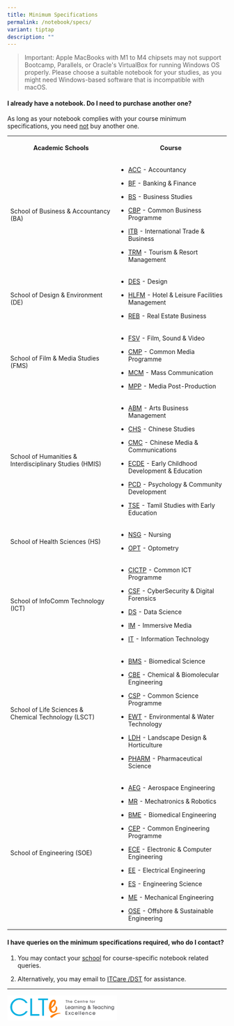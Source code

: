```yaml
---
title: Minimum Specifications
permalink: /notebook/specs/
variant: tiptap
description: ""
---
```

<blockquote>
<p>Important: Apple MacBooks with M1 to M4 chipsets may not support Bootcamp,
Parallels, or Oracle's VirtualBox for running Windows OS properly. Please
choose a suitable notebook for your studies, as you might need Windows-based
software that is incompatible with macOS.</p>
</blockquote>
<h4>I already have a notebook. Do I need to purchase another one?</h4>
<p>As long as your notebook complies with your course minimum specifications,
you need <u>not</u> buy another one.</p>
<table style="minWidth: 50px">
<colgroup>
<col>
<col>
</colgroup>
<tbody>
<tr>
<th rowspan="1" colspan="1">
<p>Academic Schools</p>
</th>
<th rowspan="1" colspan="1">
<p>Course</p>
</th>
</tr>
<tr>
<td rowspan="1" colspan="1">
<p>School of Business &amp; Accountancy (BA)</p>
</td>
<td rowspan="1" colspan="1">
<ul data-tight="true" class="tight">
<li>
<p><a href="/courses/acc" rel="noopener noreferrer nofollow" target="_blank">ACC</a> -
Accountancy</p>
</li>
<li>
<p><a href="/courses/bf" rel="noopener noreferrer nofollow" target="_blank">BF</a> -
Banking &amp; Finance</p>
</li>
<li>
<p><a href="/courses/bs" rel="noopener noreferrer nofollow" target="_blank">BS</a> -
Business Studies</p>
</li>
<li>
<p><a href="/courses/cbp" rel="noopener noreferrer nofollow" target="_blank">CBP</a> -
Common Business Programme</p>
</li>
<li>
<p><a href="/courses/itb" rel="noopener noreferrer nofollow" target="_blank">ITB</a> -
International Trade &amp; Business</p>
</li>
<li>
<p><a href="/courses/trm" rel="noopener noreferrer nofollow" target="_blank">TRM</a> -
Tourism &amp; Resort Management</p>
</li>
</ul>
</td>
</tr>
<tr>
<td rowspan="1" colspan="1">
<p>School of Design &amp; Environment (DE)</p>
</td>
<td rowspan="1" colspan="1">
<ul data-tight="true" class="tight">
<li>
<p><a href="/courses/des" rel="noopener noreferrer nofollow" target="_blank">DES</a> -
Design</p>
</li>
<li>
<p><a href="/courses/hlfm" rel="noopener noreferrer nofollow" target="_blank">HLFM</a> -
Hotel &amp; Leisure Facilities Management</p>
</li>
<li>
<p><a href="/courses/reb" rel="noopener noreferrer nofollow" target="_blank">REB</a> -
Real Estate Business</p>
</li>
</ul>
</td>
</tr>
<tr>
<td rowspan="1" colspan="1">
<p>School of Film &amp; Media Studies (FMS)</p>
</td>
<td rowspan="1" colspan="1">
<ul data-tight="true" class="tight">
<li>
<p><a href="/courses/fsv" rel="noopener noreferrer nofollow" target="_blank">FSV</a> -
Film, Sound &amp; Video</p>
</li>
<li>
<p><a href="/courses/cmp" rel="noopener noreferrer nofollow" target="_blank">CMP</a> -
Common Media Programme</p>
</li>
<li>
<p><a href="/courses/mcm" rel="noopener noreferrer nofollow" target="_blank">MCM</a> -
Mass Communication</p>
</li>
<li>
<p><a href="/courses/mpp" rel="noopener noreferrer nofollow" target="_blank">MPP</a> -
Media Post-Production</p>
</li>
</ul>
</td>
</tr>
<tr>
<td rowspan="1" colspan="1">
<p>School of Humanities &amp; Interdisciplinary Studies (HMIS)</p>
</td>
<td rowspan="1" colspan="1">
<ul data-tight="true" class="tight">
<li>
<p><a href="/courses/abm" rel="noopener noreferrer nofollow" target="_blank">ABM</a> -
Arts Business Management</p>
</li>
<li>
<p><a href="/courses/chs" rel="noopener noreferrer nofollow" target="_blank">CHS</a> -
Chinese Studies</p>
</li>
<li>
<p><a href="/courses/cmc" rel="noopener noreferrer nofollow" target="_blank">CMC</a> -
Chinese Media &amp; Communications</p>
</li>
<li>
<p><a href="/courses/ecde" rel="noopener noreferrer nofollow" target="_blank">ECDE</a> -
Early Childhood Development &amp; Education</p>
</li>
<li>
<p><a href="/courses/pcd" rel="noopener noreferrer nofollow" target="_blank">PCD</a> -
Psychology &amp; Community Development</p>
</li>
<li>
<p><a href="/courses/tse" rel="noopener noreferrer nofollow" target="_blank">TSE</a> -
Tamil Studies with Early Education</p>
</li>
</ul>
</td>
</tr>
<tr>
<td rowspan="1" colspan="1">
<p>School of Health Sciences (HS)</p>
</td>
<td rowspan="1" colspan="1">
<ul data-tight="true" class="tight">
<li>
<p><a href="/courses/nsg" rel="noopener noreferrer nofollow" target="_blank">NSG</a> -
Nursing</p>
</li>
<li>
<p><a href="/courses/opt" rel="noopener noreferrer nofollow" target="_blank">OPT</a> -
Optometry</p>
</li>
</ul>
</td>
</tr>
<tr>
<td rowspan="1" colspan="1">
<p>School of InfoComm Technology (ICT)</p>
</td>
<td rowspan="1" colspan="1">
<ul data-tight="true" class="tight">
<li>
<p><a href="/courses/cictp" rel="noopener noreferrer nofollow" target="_blank">CICTP</a> -
Common ICT Programme</p>
</li>
<li>
<p><a href="/courses/csf" rel="noopener noreferrer nofollow" target="_blank">CSF</a> -
CyberSecurity &amp; Digital Forensics</p>
</li>
<li>
<p><a href="/courses/ds" rel="noopener noreferrer nofollow" target="_blank">DS</a> -
Data Science</p>
</li>
<li>
<p><a href="/courses/im" rel="noopener noreferrer nofollow" target="_blank">IM</a> -
Immersive Media</p>
</li>
<li>
<p><a href="/courses/it" rel="noopener noreferrer nofollow" target="_blank">IT</a> -
Information Technology</p>
</li>
</ul>
</td>
</tr>
<tr>
<td rowspan="1" colspan="1">
<p>School of Life Sciences &amp; Chemical Technology (LSCT)</p>
</td>
<td rowspan="1" colspan="1">
<ul data-tight="true" class="tight">
<li>
<p><a href="/courses/bms" rel="noopener noreferrer nofollow" target="_blank">BMS</a> -
Biomedical Science</p>
</li>
<li>
<p><a href="/courses/cbe" rel="noopener noreferrer nofollow" target="_blank">CBE</a> -
Chemical &amp; Biomolecular Engineering</p>
</li>
<li>
<p><a href="/courses/csp" rel="noopener noreferrer nofollow" target="_blank">CSP</a> -
Common Science Programme</p>
</li>
<li>
<p><a href="/courses/ewt" rel="noopener noreferrer nofollow" target="_blank">EWT</a> -
Environmental &amp; Water Technology</p>
</li>
<li>
<p><a href="/courses/ldh" rel="noopener noreferrer nofollow" target="_blank">LDH</a> -
Landscape Design &amp; Horticulture</p>
</li>
<li>
<p><a href="/courses/pharm" rel="noopener noreferrer nofollow" target="_blank">PHARM</a> -
Pharmaceutical Science</p>
</li>
</ul>
</td>
</tr>
<tr>
<td rowspan="1" colspan="1">
<p>School of Engineering (SOE)</p>
</td>
<td rowspan="1" colspan="1">
<ul data-tight="true" class="tight">
<li>
<p><a href="/courses/aeg" rel="noopener noreferrer nofollow" target="_blank">AEG</a> -
Aerospace Engineering</p>
</li>
<li>
<p><a href="/courses/mr" rel="noopener noreferrer nofollow" target="_blank">MR</a> -
Mechatronics &amp; Robotics</p>
</li>
<li>
<p><a href="/courses/bme" rel="noopener noreferrer nofollow" target="_blank">BME</a> -
Biomedical Engineering</p>
</li>
<li>
<p><a href="/courses/cep" rel="noopener noreferrer nofollow" target="_blank">CEP</a> -
Common Engineering Programme</p>
</li>
<li>
<p><a href="/courses/ece" rel="noopener noreferrer nofollow" target="_blank">ECE</a> -
Electronic &amp; Computer Engineering</p>
</li>
<li>
<p><a href="/courses/ee" rel="noopener noreferrer nofollow" target="_blank">EE</a> -
Electrical Engineering</p>
</li>
<li>
<p><a href="/courses/es" rel="noopener nofollow" target="_blank">ES</a> -
Engineering Science</p>
</li>
<li>
<p><a href="/courses/me" rel="noopener noreferrer nofollow" target="_blank">ME</a> -
Mechanical Engineering</p>
</li>
<li>
<p><a href="/courses/ose" rel="noopener noreferrer nofollow" target="_blank">OSE</a> -
Offshore &amp; Sustainable Engineering</p>
</li>
</ul>
</td>
</tr>
</tbody>
</table>
<h4>I have queries on the minimum specifications required, who do I contact?</h4>
<ol data-tight="true" class="tight">
<li>
<p>You may contact your <a href="/notebook/notebook-queries/" rel="noopener noreferrer nofollow" target="_blank">school</a> for course-specific notebook
related queries.</p>
</li>
<li>
<p>Alternatively, you may email to <a href="mailto:itcare@connect.np.edu.sg" rel="noopener noreferrer nofollow" target="_blank">ITCare /DST</a> for assistance.</p>
</li>
</ol>
<hr>
<div class="isomer-image-wrapper">
<img style="width: 50%;" height="auto" width="100%" alt="clte" src="/images/CLTE_logo.png">
</div>
<p></p>